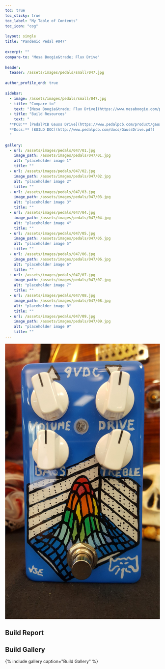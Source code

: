 ```yaml
---
toc: true
toc_sticky: true
toc_label: "My Table of Contents"
toc_icon: "cog"

layout: single
title: "Pandemic Pedal #047"

excerpt: ""
compare-to: "Mesa Boogie&trade; Flux Drive"

header:
  teaser: /assets/images/pedals/small/047.jpg

author_profile_end: true

sidebar:
  - image: /assets/images/pedals/small/047.jpg
  - title: "Compare to"
    text: "[Mesa Boogie&trade; Flux Drive](https://www.mesaboogie.com/pedals--related/drive-pedals/flux-drive.html)"
  - title: "Build Resources"
    text: "
  **PCB:** [PedalPCB Gauss Drive](https://www.pedalpcb.com/product/gaussdrive/)<br>
  **Docs:** [BUILD DOC](http://www.pedalpcb.com/docs/GaussDrive.pdf)
  "

gallery:
  - url: /assets/images/pedals/047/01.jpg
    image_path: /assets/images/pedals/047/01.jpg
    alt: "placeholder image 1"
    title: ""
  - url: /assets/images/pedals/047/02.jpg
    image_path: /assets/images/pedals/047/02.jpg
    alt: "placeholder image 2"
    title: ""
  - url: /assets/images/pedals/047/03.jpg
    image_path: /assets/images/pedals/047/03.jpg
    alt: "placeholder image 3"
    title: ""
  - url: /assets/images/pedals/047/04.jpg
    image_path: /assets/images/pedals/047/04.jpg
    alt: "placeholder image 4"
    title: ""
  - url: /assets/images/pedals/047/05.jpg
    image_path: /assets/images/pedals/047/05.jpg
    alt: "placeholder image 5"
    title: ""
  - url: /assets/images/pedals/047/06.jpg
    image_path: /assets/images/pedals/047/06.jpg
    alt: "placeholder image 6"
    title: ""
  - url: /assets/images/pedals/047/07.jpg
    image_path: /assets/images/pedals/047/07.jpg
    alt: "placeholder image 7"
    title: ""
  - url: /assets/images/pedals/047/08.jpg
    image_path: /assets/images/pedals/047/08.jpg
    alt: "placeholder image 8"
    title: ""
  - url: /assets/images/pedals/047/09.jpg
    image_path: /assets/images/pedals/047/09.jpg
    alt: "placeholder image 9"
    title: ""
---
```


[![header](/assets/images/pedals/047.jpg)](/assets/images/pedals/047.jpg)

## Build Report ##



## Build Gallery ##

{% include gallery caption="Build Gallery" %}